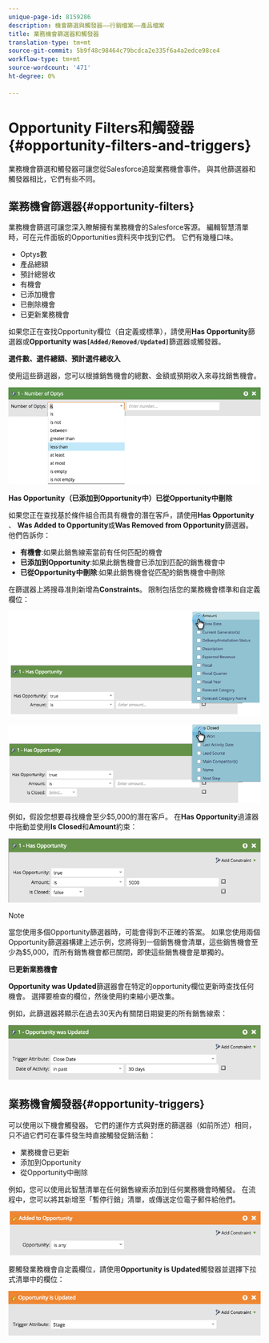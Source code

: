 ```yaml
---
unique-page-id: 8159286
description: 機會篩選與觸發器——行銷檔案——產品檔案
title: 業務機會篩選器和觸發器
translation-type: tm+mt
source-git-commit: 5b9f48c98464c79bcdca2e335f6a4a2edce98ce4
workflow-type: tm+mt
source-wordcount: '471'
ht-degree: 0%

---
```



# Opportunity Filters和觸發器{#opportunity-filters-and-triggers}

業務機會篩選和觸發器可讓您從Salesforce追蹤業務機會事件。 與其他篩選器和觸發器相比，它們有些不同。

## 業務機會篩選器{#opportunity-filters}

業務機會篩選可讓您深入瞭解擁有業務機會的Salesforce客源。 編輯智慧清單時，可在元件面板的Opportunities資料夾中找到它們。 它們有幾種口味。

* Optys數
* 產品總額
* 預計總營收
* 有機會
* 已添加機會
* 已刪除機會
* 已更新業務機會

如果您正在查找Opportunity欄位（自定義或標準），請使用&#x200B;**Has Opportunity**&#x200B;篩選器或&#x200B;**Opportunity was`[Added/Removed/Updated]`**&#x200B;篩選器或觸發器。

**選件數、選件總額、預計選件總收入**

使用這些篩選器，您可以根據銷售機會的總數、金額或預期收入來尋找銷售機會。

![](assets/image2015-6-11-12-3a29-3a34.png)

**Has Opportunity（已添加到Opportunity中）已從Opportunity中刪除**

如果您正在查找基於條件組合而具有機會的潛在客戶，請使用&#x200B;**Has Opportunity** 、 **Was Added to Opportunity**&#x200B;或&#x200B;**Was Removed from Opportunity**&#x200B;篩選器。 他們告訴你：

* **有機會**:如果此銷售線索當前有任何匹配的機會
* **已添加到Opportunity**:如果此銷售機會已添加到匹配的銷售機會中
* **已從Opportunity中刪除**:如果此銷售機會從匹配的銷售機會中刪除

在篩選器上將搜尋准則新增為&#x200B;**Constraints**。 限制包括您的業務機會標準和自定義欄位：

![](assets/image2015-6-11-12-3a31-3a0.png)

![](assets/image2015-6-11-12-3a31-3a46.png)

例如，假設您想要尋找機會至少$5,000的潛在客戶。 在&#x200B;**Has Opportunity**&#x200B;過濾器中拖動並使用&#x200B;**Is Closed**&#x200B;和&#x200B;**Amount**&#x200B;約束：

![](assets/image2015-6-11-12-3a32-3a0.png)

>[!NOTE]
>
>當您使用多個Opportunity篩選器時，可能會得到不正確的答案。 如果您使用兩個Opportunity篩選器構建上述示例，您將得到一個銷售機會清單，這些銷售機會至少為$5,000，而所有銷售機會都已關閉，即使這些銷售機會是單獨的。

**已更新業務機會**

**Opportunity was Updated**&#x200B;篩選器會在特定的opportunity欄位更新時查找任何機會。 選擇要檢查的欄位，然後使用約束縮小更改集。

例如，此篩選器將顯示在過去30天內有關閉日期變更的所有銷售線索：

![](assets/image2015-6-11-12-3a33-3a7.png)

## 業務機會觸發器{#opportunity-triggers}

可以使用以下機會觸發器。 它們的運作方式與對應的篩選器（如前所述）相同，只不過它們可在事件發生時直接觸發促銷活動：

* 業務機會已更新
* 添加到Opportunity
* 從Opportunity中刪除

例如，您可以使用此智慧清單在任何銷售線索添加到任何業務機會時觸發。 在流程中，您可以將其新增至「暫停行銷」清單，或傳送定位電子郵件給他們。

![](assets/image2015-6-11-12-3a33-3a48.png)

要觸發業務機會自定義欄位，請使用&#x200B;**Opportunity is Updated**&#x200B;觸發器並選擇下拉式清單中的欄位：

![](assets/image2015-6-11-12-3a33-3a34.png)
